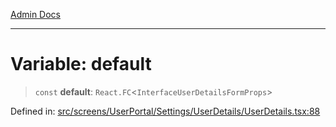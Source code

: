[Admin Docs](/)

***

# Variable: default

> `const` **default**: `React.FC`\<`InterfaceUserDetailsFormProps`\>

Defined in: [src/screens/UserPortal/Settings/UserDetails/UserDetails.tsx:88](https://github.com/PalisadoesFoundation/talawa-admin/blob/main/src/screens/UserPortal/Settings/UserDetails/UserDetails.tsx#L88)
